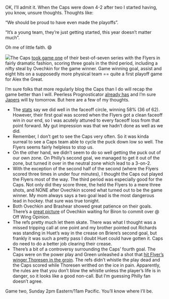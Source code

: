OK, I’ll admit it. When the Caps were down 4-2 after two I started
having, you know, unsure thoughts. Thoughts like:

“We should be proud to have even made the playoffs”.

“It’s a young team, they’re just getting started, this year doesn’t
matter much”.

Oh me of little faith.
:smile:

[![](http://s3.amazonaws.com/devhawk_images/WindowsLiveWriter/CapsWinGameOneWithaThreeGoalThird_14DA8/ovechkin-alex-ap-080411_3.jpg)](http://capitals.nhl.com/team/app/?service=page&page=Recap&seas=20072008&gtype=3&gnum=131)The
Caps [took game
one](http://www.nhl.com/nhl/app?service=page&page=Recap&gameNumber=131&season=20072008&gameType=3)
of their best-of-seven series with the Flyers in fairly dramatic
fashion, scoring three goals in the third period, including a nifty
steal by Ovechkin for the game winner. Game winning goal, assist and
eight hits on a supposedly more physical team == quite a first playoff
game for Alex the Great.

I’m sure folks that more regularly blog the Caps than I do will recap
the game better than I will. Peerless Prognosticator [already
has](http://peerlessprognosticator.blogspot.com/2008/04/caps-win-caps-win-caps-win-caps-5.html)
and I’m sure [Japers](http://japersrink.blogspot.com/) will by tomorrow.
But here are a few of my thoughts.

-   The
    [stats](http://www.nhl.com/scores/htmlreports/20072008/ES030131.HTM)
    say we did well in the faceoff circle, winning 58% (36 of 62).
    However, their first goal was scored when the Flyers got a clean
    faceoff win in our end, so I was acutely attuned to every faceoff
    loss from that point forward. My gut impression was that we hadn’t
    done as well as we did.
-   Remember, I don’t get to see the Caps very often. So it was kinda
    surreal to see a Caps team able to cycle the puck down low so well.
    The Flyers seems fairly helpless to stop us.
-   On the other hand, we didn’t seem to do so well getting the puck out
    of our own zone. On Philly’s second goal, we managed to get it out
    of the zone, but turned it over in the neutral zone which lead to a
    3-on-2.
-   With the exception of the second half of the second (where the
    Flyers scored three times in under four minutes), I thought the Caps
    out played the Flyers most of the way. The third period was
    especially good for the Caps. Not only did they score three, the
    held the Flyers to a mere three shots, and NONE after Ovechkin
    scored what turned out to be the game winner. My mom always says a
    two goal lead is the most dangerous lead in hockey. that sure was
    true tonight.
-   Both Ovechkin and Brashear showed great patience on their goals.
    There’s a [great
    picture](http://www.ericmcerlain.com/offwingopinion/archives/008335.php#008335)
    of Ovechkin waiting for Biron to commit over @ Off Wing Opinion.
-   The refs pretty much let them skate. There was what I thought was a
    missed tripping call at one point and my brother pointed out
    Richards was standing in Huet’s way in the crease on Briere’s second
    goal, but frankly it was such a pretty pass I doubt Huet could have
    gotten it. Caps do need to do a better job clearing their crease.
-   There’s a bit of a controversy surrounding the Caps’ fourth goal.
    The Caps were on the power play and Green unleashed a shot that [hit
    Flyer’s winger Thoresen in the
    groin](http://sports.espn.go.com/nhl/news/story?id=3342832). The
    refs didn’t whistle the play dead and the Caps scored while Thoresen
    writhed on the ice in pain. Apparently, the rules are that you don’t
    blow the whistle unless the player’s life is in danger, so it looks
    like a good non-call. But I’m guessing Philly fan doesn’t agree.

Game two, Sunday 2pm Eastern/11am Pacific. You’ll know where I’ll be.

